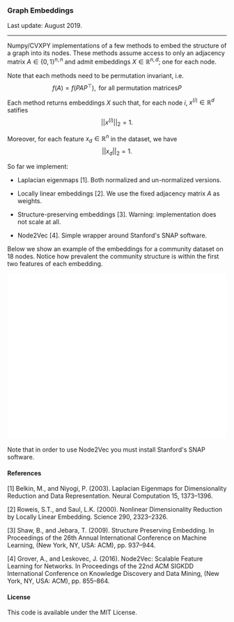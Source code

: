 ### Graph Embeddings

Last update: August 2019.

---

Numpy/CVXPY implementations of a few methods to embed the structure of a graph into its nodes. 
These methods assume access to only an adjacency matrix $A \in \{0,1\}^{n,n}$ and admit embeddings $X \in \mathbb{R}^{n,d}$; one for each node.

Note that each methods need to be permutation invariant, i.e.
$$
f(A) = f(P A P^\top), \text{ for all permutation matrices} P
$$

Each method returns embeddings $X$ such that, for each node $i$, $x^{(i)} \in \mathbb{R}^d$ satifies
$$||x^{(i)}||_2 = 1.$$

Moreover, for each feature $x_d \in \mathbb{R}^n$ in the dataset, we have
$$||x_d||_2 = 1.$$

So far we implement:

- Laplacian eigenmaps [1]. Both normalized and un-normalized versions.

- Locally linear embeddings [2]. We use the fixed adjacency matrix $A$ as weights.

- Structure-preserving embeddings [3]. Warning: implementation does not scale at all.

- Node2Vec [4]. Simple wrapper around Stanford's SNAP software.

Below we show an example of the embeddings for a community dataset on 18 nodes. Notice how prevalent the community structure is within the first two features of each embedding.

![](examples/ex.png)

Note that in order to use Node2Vec you must install Stanford's SNAP software.

#### References

[1] Belkin, M., and Niyogi, P. (2003). Laplacian Eigenmaps for Dimensionality Reduction and Data Representation. Neural Computation 15, 1373–1396.

[2] Roweis, S.T., and Saul, L.K. (2000). Nonlinear Dimensionality Reduction by Locally Linear Embedding. Science 290, 2323–2326.

[3] Shaw, B., and Jebara, T. (2009). Structure Preserving Embedding. In Proceedings of the 26th Annual International Conference on Machine Learning, (New York, NY, USA: ACM), pp. 937–944.

[4] Grover, A., and Leskovec, J. (2016). Node2Vec: Scalable Feature Learning for Networks. In Proceedings of the 22nd ACM SIGKDD International Conference on Knowledge Discovery and Data Mining, (New York, NY, USA: ACM), pp. 855–864.

#### License

This code is available under the MIT License.


